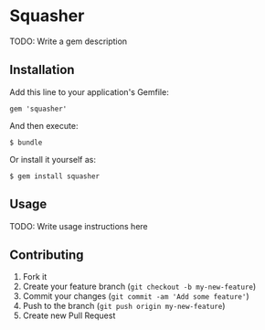 # Squasher

TODO: Write a gem description

## Installation

Add this line to your application's Gemfile:

    gem 'squasher'

And then execute:

    $ bundle

Or install it yourself as:

    $ gem install squasher

## Usage

TODO: Write usage instructions here

## Contributing

1. Fork it
2. Create your feature branch (`git checkout -b my-new-feature`)
3. Commit your changes (`git commit -am 'Add some feature'`)
4. Push to the branch (`git push origin my-new-feature`)
5. Create new Pull Request
